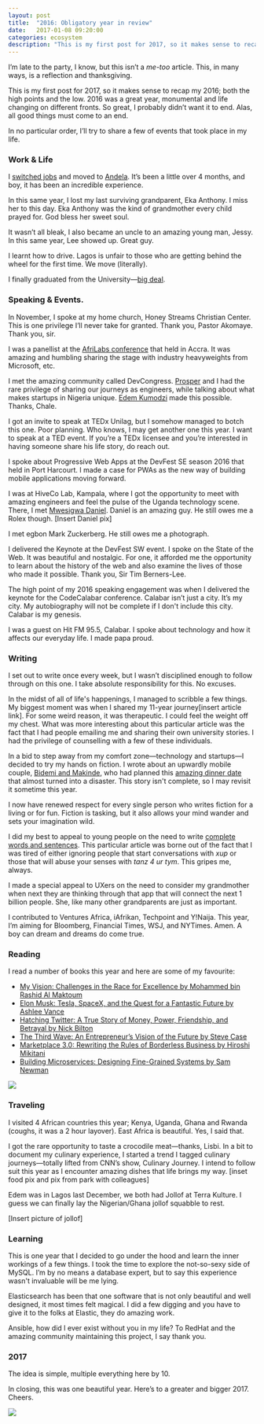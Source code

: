 ```yaml
---
layout: post
title:  "2016: Obligatory year in review"
date:   2017-01-08 09:20:00
categories: ecosystem
description: "This is my first post for 2017, so it makes sense to recap my 2016; both the high points and the low."
---
```


I’m late to the party, I know, but this isn’t a *me-too* article. This, in many ways, is a reflection and thanksgiving.
 
This is my first post for 2017, so it makes sense to recap my 2016; both the high points and the low. 2016 was a great year, monumental and life changing on different fronts. So great, I probably didn’t want it to end. Alas, all good things must come to an end. 

In no particular order, I’ll try to share a few of events that took place in my life. 

### Work & Life
I [switched jobs](http://cyberomin.github.io/life/2016/08/01/chapter-one.html) and moved to [Andela](http://cyberomin.github.io/life/2016/09/05/this-is-andela.html). It’s been a little over 4 months, and boy, it has been an incredible experience.

In this same year, I lost my last surviving grandparent, Eka Anthony. I miss her to this day. Eka Anthony was the kind of grandmother every child prayed for. God bless her sweet soul.

It wasn’t all bleak, I also became an uncle to an amazing young man, Jessy. In this same year, Lee showed up. Great guy. 

I learnt how to drive. Lagos is unfair to those who are getting behind the wheel for the first time. We move (literally).  

I finally graduated from the University&mdash;[big deal](http://cyberomin.github.io/life/2016/11/07/chapter-three.html). 

### Speaking & Events. 

In November, I spoke at my home church, Honey Streams Christian Center. This is one privilege I’ll never take for granted. Thank you, Pastor Akomaye. Thank you, sir.

I was a panellist at the [AfriLabs conference](http://afrilabs-gathering.com/speakers/celestine-omin/) that held in Accra. It was amazing and humbling sharing the stage with industry heavyweights from Microsoft, etc. 

I met the amazing community called DevCongress. [Prosper](https://twitter.com/unicodeveloper) and I had the rare privilege of sharing our journeys as engineers, while talking about what makes startups in Nigeria unique. [Edem Kumodzi](https://twitter.com/edemkumodzi) made this possible. Thanks, Chale. 

I got an invite to speak at TEDx Unilag, but I somehow managed to botch this one. Poor planning. Who knows, I may get another one this year. I want to speak at a TED event. If you’re a TEDx licensee and you’re interested in having someone share his life story, do reach out.

I spoke about Progressive Web Apps at the DevFest SE season 2016 that held in Port Harcourt. I made a case for PWAs as the new way of building mobile applications moving forward.

I was at HiveCo Lab, Kampala, where I got the opportunity to meet with amazing engineers and feel the pulse of the Uganda technology scene. There, I met [Mwesigwa Daniel](https://twitter.com/valanchee). Daniel is an amazing guy. He still owes me a Rolex though. [Insert Daniel pix]

I met egbon Mark Zuckerberg. He still owes me a photograph. 

I delivered the Keynote at the DevFest SW event. I spoke on the State of the Web. It was beautiful and nostalgic. For one, it afforded me the opportunity to learn about the history of the web and also examine the lives of those who made it possible. Thank you, Sir Tim Berners-Lee.   

The high point of my 2016 speaking engagement was when I delivered the keynote for the CodeCalabar conference. Calabar isn’t just a city. It’s my city. My autobiography will not be complete if I don't include this city. Calabar is my genesis. 

I was a guest on Hit FM 95.5, Calabar. I spoke about technology and how it affects our everyday life. I made papa proud.

### Writing  
I set out to write once every week, but I wasn’t disciplined enough to follow through on this one. I take absolute responsibility for this. No excuses. 

In the midst of all of life's happenings, I managed to scribble a few things. My biggest moment was when I shared my 11-year journey[insert article link]. For some weird reason, it was therapeutic. I could feel the weight off my chest. What was more interesting about this particular article was the fact that I had people emailing me and sharing their own university stories.  I had the privilege of counselling with a few of these individuals. 

In a bid to step away from my comfort zone&mdash;technology and startups&mdash;I decided to try my hands on fiction. I wrote about an upwardly mobile couple, [Bidemi and Makinde](http://cyberomin.github.io/fiction/2016/04/10/the-dinner.html), who had planned this [amazing dinner date](http://cyberomin.github.io/fiction/2016/04/17/bidemi-meets-makinde.html) that almost turned into a disaster. This story isn't complete, so I may revisit it sometime this year.

I now have renewed respect for every single person who writes fiction for a living or for fun. Fiction is tasking, but it also allows your mind wander and sets your imagination wild. 

I did my best to appeal to young people on the need to write [complete words and sentences](http://cyberomin.github.io/life/2016/03/19/dear-young-person.html). This particular article was borne out of the fact that I was tired of either ignoring people that start conversations with *xup* or those that will abuse your senses with *tanz 4 ur tym*. This gripes me, always. 

I made a special appeal to UXers on the need to consider my grandmother when next they are thinking through that app that will connect the next 1 billion people. She, like many other grandparents are just as important. 

I contributed to Ventures Africa, iAfrikan, Techpoint and Y!Naija. This year, I’m aiming for Bloomberg, Financial Times, WSJ, and NYTimes. Amen. A boy can dream and dreams do come true. 

### Reading
I read a number of books this year and here are some of my favourite:

- [My Vision: Challenges in the Race for Excellence by Mohammed bin Rashid Al Maktoum](https://www.amazon.com/My-Vision-Challenges-Race-Excellence/dp/1860633447)
- [Elon Musk: Tesla, SpaceX, and the Quest for a Fantastic Future by Ashlee Vance](https://www.amazon.com/Elon-Musk-SpaceX-Fantastic-Future/dp/006230125X)
- [Hatching Twitter: A True Story of Money, Power, Friendship, and Betrayal by Nick Bilton](https://www.amazon.com/Hatching-Twitter-Story-Friendship-Betrayal/dp/1591847087)
- [The Third Wave: An Entrepreneur’s Vision of the Future by Steve Case](https://www.amazon.com/Third-Wave-Entrepreneurs-Vision-Future/dp/150113258X)
- [Marketplace 3.0: Rewriting the Rules of Borderless Business by Hiroshi Mikitani](https://www.amazon.com/Marketplace-3-0-Rewriting-Borderless-Business/dp/0230342140)
- [Building Microservices: Designing Fine-Grained Systems by Sam Newman](https://www.amazon.com/Building-Microservices-Designing-Fine-Grained-Systems/dp/1491950358)

<img src="{{ site.url }}/assets/article_images/2016/books.jpg"/>

### Traveling
I visited 4 African countries this year; Kenya, Uganda, Ghana and Rwanda (coughs, it was a 2 hour layover). East Africa is beautiful. Yes, I said that. 

I got the rare opportunity to taste a crocodile meat—thanks, Lisbi. In a bit to document my culinary experience, I started a trend I tagged culinary journeys—totally lifted from CNN’s show, Culinary Journey. I intend to follow suit this year as I encounter amazing dishes that life brings my way. [inset food pix and pix from park with colleagues]

Edem was in Lagos last December, we both had Jollof at Terra Kulture. I guess we can finally lay the Nigerian/Ghana jollof squabble to rest.

[Insert picture of jollof]

### Learning
This is one year that I decided to go under the hood and learn the inner workings of a few things. I took the time to explore the not-so-sexy side of MySQL. I’m by no means a database expert, but to say this experience wasn't invaluable will be me lying. 

Elasticsearch has been that one software that is not only beautiful and well designed, it most times felt magical. I did a few digging and you have to give it to the folks at Elastic, they do amazing work.

Ansible, how did I ever exist without you in my life? To RedHat and the amazing community maintaining this project, I say thank you.

### 2017
The idea is simple, multiple everything here by 10. 

In closing, this was one beautiful year. Here’s to a greater and bigger 2017. Cheers. 

<img src="{{ site.url }}/assets/article_images/2016/end.png"/>